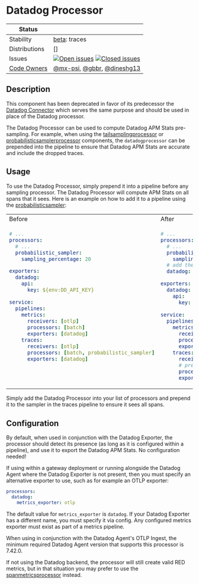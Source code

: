# Datadog Processor
<!-- status autogenerated section -->
| Status        |           |
| ------------- |-----------|
| Stability     | [beta]: traces   |
| Distributions | [] |
| Issues        | [![Open issues](https://img.shields.io/github/issues-search/open-telemetry/opentelemetry-collector-contrib?query=is%3Aissue%20is%3Aopen%20label%3Aprocessor%2Fdatadog%20&label=open&color=orange&logo=opentelemetry)](https://github.com/open-telemetry/opentelemetry-collector-contrib/issues?q=is%3Aopen+is%3Aissue+label%3Aprocessor%2Fdatadog) [![Closed issues](https://img.shields.io/github/issues-search/open-telemetry/opentelemetry-collector-contrib?query=is%3Aissue%20is%3Aclosed%20label%3Aprocessor%2Fdatadog%20&label=closed&color=blue&logo=opentelemetry)](https://github.com/open-telemetry/opentelemetry-collector-contrib/issues?q=is%3Aclosed+is%3Aissue+label%3Aprocessor%2Fdatadog) |
| [Code Owners](https://github.com/open-telemetry/opentelemetry-collector-contrib/blob/main/CONTRIBUTING.md#becoming-a-code-owner)    | [@mx-psi](https://www.github.com/mx-psi), [@gbbr](https://www.github.com/gbbr), [@dineshg13](https://www.github.com/dineshg13) |

[beta]: https://github.com/open-telemetry/opentelemetry-collector#beta
<!-- end autogenerated section -->

## Description

This component has been deprecated in favor of its predecessor the [Datadog Connector](../../connector/datadogconnector/README.md) which serves the same purpose and should be used in place of the Datadog processor.

The Datadog Processor can be used to compute Datadog APM Stats pre-sampling. For example, when using the [tailsamplingprocessor](https://github.com/open-telemetry/opentelemetry-collector-contrib/tree/main/processor/tailsamplingprocessor#tail-sampling-processor) or [probabilisticsamplerprocessor](https://github.com/open-telemetry/opentelemetry-collector-contrib/tree/main/processor/probabilisticsamplerprocessor) components, the `datadogprocessor` can be prepended into the pipeline to ensure that Datadog APM Stats are accurate and include the dropped traces.

## Usage

To use the Datadog Processor, simply prepend it into a pipeline before any sampling processor. The Datadog Processor will compute APM Stats on all spans that it sees. Here is an example on how to add it to a pipeline using the [probabilisticsampler](https://github.com/open-telemetry/opentelemetry-collector-contrib/tree/main/processor/probabilisticsamplerprocessor):

<table>
<tr>
<td> Before </td> <td> After </td>
</tr>
<tr>
<td valign="top">

```yaml
# ...
processors:
  # ...
  probabilistic_sampler:
    sampling_percentage: 20

exporters:
  datadog:
    api:
      key: ${env:DD_API_KEY}

service:
  pipelines:
    metrics:
      receivers: [otlp]
      processors: [batch]
      exporters: [datadog]
    traces:
      receivers: [otlp]
      processors: [batch, probabilistic_sampler]
      exporters: [datadog]
```

</td><td valign="top">

```yaml
# ...
processors:
  # ...
  probabilistic_sampler:
    sampling_percentage: 20
  # add the "datadog" processor definition
  datadog:

exporters:
  datadog:
    api:
      key: ${env:DD_API_KEY}

service:
  pipelines:
    metrics:
      receivers: [otlp]
      processors: [batch]
      exporters: [datadog]
    traces:
      receivers: [otlp]
      # prepend it to the sampler in your pipeline:
      processors: [batch, datadog, probabilistic_sampler]
      exporters: [datadog]
```

</tr></table>

Simply add the Datadog Processor into your list of processors and prepend it to the sampler in the traces pipeline to ensure it sees all spans.

## Configuration

By default, when used in conjunction with the Datadog Exporter, the processor should detect its presence (as long as it is configured within a pipeline), and use it to export the Datadog APM Stats. No configuration needed!

If using within a gateway deployment or running alongside the Datadog Agent where the Datadog Exporter is not present, then you must specify an alternative exporter to use, such as for example an OTLP exporter:

```yaml
processors:
  datadog:
    metrics_exporter: otlp
```

The default value for `metrics_exporter` is `datadog`. If your Datadog Exporter has a different name, you must specify it via config. Any configured metrics exporter must exist as part of a metrics pipeline.

When using in conjunction with the Datadog Agent's OTLP Ingest, the minimum required Datadog Agent version that supports this processor is 7.42.0.

If not using the Datadog backend, the processor will still create valid RED metrics, but in that situation you may prefer to use the [spanmetricsprocessor](https://github.com/open-telemetry/opentelemetry-collector-contrib/tree/main/processor/spanmetricsprocessor) instead.
